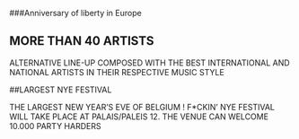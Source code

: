 ###Anniversary of liberty in Europe

## MORE THAN 40 ARTISTS

ALTERNATIVE LINE-UP COMPOSED WITH THE BEST INTERNATIONAL AND NATIONAL ARTISTS IN THEIR RESPECTIVE MUSIC STYLE

##LARGEST NYE FESTIVAL

THE LARGEST NEW YEAR’S EVE OF BELGIUM ! F*CKIN’ NYE FESTIVAL WILL TAKE PLACE AT PALAIS/PALEIS 12. THE VENUE CAN WELCOME 10.000 PARTY HARDERS
